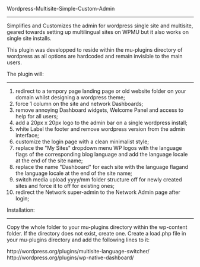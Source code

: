 Wordpress-Multisite-Simple-Custom-Admin
<hr>

Simplifies and Customizes the admin for wordpress single site and multisite, geared towards setting up
multilingual sites on WPMU but it also works on single site installs.

This plugin was developped to reside within the mu-plugins directory of wordpress as all options are hardcoded and
remain invisible to the main users.

The plugin will:
<hr>

01.  redirect to a tempory page landing page or old website folder on your domain whilst designing a wordpress theme;
02.  force 1 column on the site and network Dashboards;
03.  remove annoying Dashboard widgets, Welcome Panel and access to help for all users;
04.  add a 20px x 20px logo to the admin bar on a single wordpress install;
05.  white Label the footer and remove wordpress version from the admin interface;
06.  customize the login page with a clean minimalist style;
07.  replace the "My Sites" dropdown menu WP logos with the language flags of the corresponding blog language and
     add the language locale at the end of the site name;
08.  replace the name "Dashboard" for each site with the language flagand the language locale at the end of the site name;
09.  switch media upload yyyy/mm folder structure off for newly created sites and force it to off for existing ones;
10.  redirect the Network super-admin to the Network Admin page after login;


Installation:
<hr>

Copy the whole folder to your mu-plugins directory within the wp-content folder. If the directory does not exist, create one.
Create a load.php file in your mu-plugins directory and add the following lines to it:

<?php
// mu-plugins/load.php
require WPMU_PLUGIN_DIR . '/simple-custom-admin/simple-custom-admin.php';


Replace the logos within the images folder with your logos. Keep the same file names and image sizes.
Adapt any other code to your liking and share!
Thats it, you should see the changes.


Other Resommended plugins I recommend to run multilingual sites with WPMU:
<hr>

http://wordpress.org/plugins/multisite-language-switcher/
http://wordpress.org/plugins/wp-native-dashboard/

